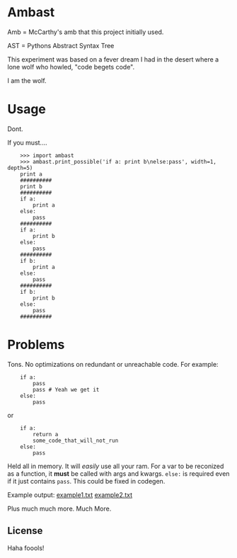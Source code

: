 # Ambast
Amb = McCarthy's amb that this project initially used.

AST = Pythons Abstract Syntax Tree

This experiment was based on a fever dream I had in the desert where a lone wolf who howled, "code begets code".

I am the wolf.

# Usage
Dont.

If you must....

        >>> import ambast
        >>> ambast.print_possible('if a: print b\nelse:pass', width=1, depth=5)
        print a
        ##########
        print b
        ##########
        if a:
            print a
        else:
            pass
        ##########
        if a:
            print b
        else:
            pass
        ##########
        if b:
            print a
        else:
            pass
        ##########
        if b:
            print b
        else:
            pass
        ##########

# Problems
Tons. No optimizations on redundant or unreachable code. For example:

        if a:
            pass
            pass # Yeah we get it
        else:
            pass
or

        if a:
            return a
            some_code_that_will_not_run
        else:
            pass

Held all in memory. It will  _easily_ use all your ram.
For a var to be reconized as a function, it **must** be called with args and kwargs.
`else:` is required even if it just contains `pass`. This could be fixed in codegen.

Example output: 
[example1.txt](https://github.com/readevalprint/ambast-project/blob/master/example1.txt)
[example2.txt](https://github.com/readevalprint/ambast-project/blob/master/example2.txt)

Plus much much more. Much More.

## License
Haha foools!
